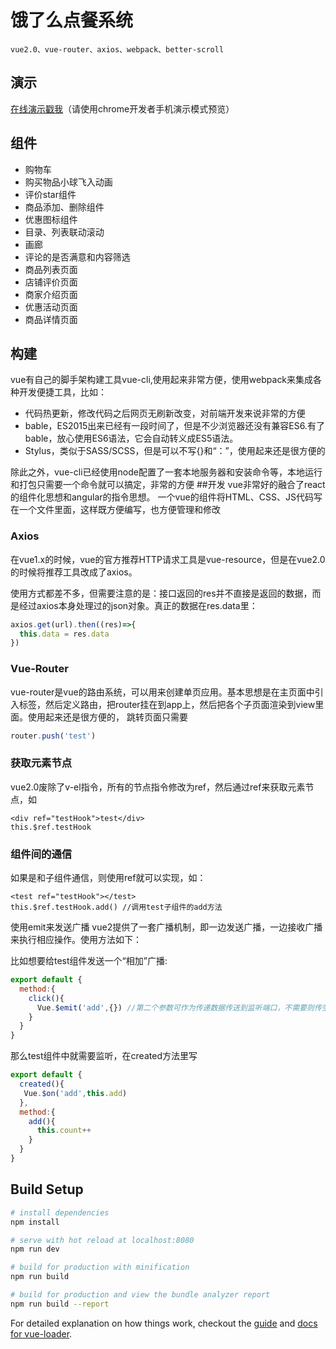# 饿了么点餐系统
    vue2.0、vue-router、axios、webpack、better-scroll
## 演示
[在线演示戳我][1]（请使用chrome开发者手机演示模式预览）

  [1]: http://alphazhangnan.applinzi.com/sellapp/index.html#/goods
## 组件

 -  购物车
 -  购买物品小球飞入动画
 -  评价star组件
 -  商品添加、删除组件
 -  优惠图标组件
 -  目录、列表联动滚动
 -  画廊
 -  评论的是否满意和内容筛选
 -  商品列表页面
 -  店铺评价页面
 -  商家介绍页面
 -  优惠活动页面
 -  商品详情页面
 
## 构建
vue有自己的脚手架构建工具vue-cli,使用起来非常方便，使用webpack来集成各种开发便捷工具，比如：

 - 代码热更新，修改代码之后网页无刷新改变，对前端开发来说非常的方便
 - bable，ES2015出来已经有一段时间了，但是不少浏览器还没有兼容ES6.有了bable，放心使用ES6语法，它会自动转义成ES5语法。
 - Stylus，类似于SASS/SCSS，但是可以不写{}和“：”，使用起来还是很方便的

除此之外，vue-cli已经使用node配置了一套本地服务器和安装命令等，本地运行和打包只需要一个命令就可以搞定，非常的方便
##开发
vue非常好的融合了react的组件化思想和angular的指令思想。 一个vue的组件将HTML、CSS、JS代码写在一个文件里面，这样既方便编写，也方便管理和修改

### Axios
在vue1.x的时候，vue的官方推荐HTTP请求工具是vue-resource，但是在vue2.0的时候将推荐工具改成了axios。

使用方式都差不多，但需要注意的是：接口返回的res并不直接是返回的数据，而是经过axios本身处理过的json对象。真正的数据在res.data里：
```js
axios.get(url).then((res)=>{
  this.data = res.data
})
```
### Vue-Router
vue-router是vue的路由系统，可以用来创建单页应用。基本思想是在主页面中引入标签，然后定义路由，把router挂在到app上，然后把各个子页面渲染到view里面。使用起来还是很方便的， 跳转页面只需要
```js
router.push('test')
```
### 获取元素节点
vue2.0废除了v-el指令，所有的节点指令修改为ref，然后通过ref来获取元素节点，如
```
<div ref="testHook">test</div>
this.$ref.testHook
```
### 组件间的通信
如果是和子组件通信，则使用ref就可以实现，如：
```
<test ref="testHook"></test>
this.$ref.testHook.add() //调用test子组件的add方法
```
使用emit来发送广播
vue2提供了一套广播机制，即一边发送广播，一边接收广播来执行相应操作。使用方法如下：

比如想要给test组件发送一个“相加”广播:
```js
export default {
  method:{
  	click(){
  	  Vue.$emit('add',{}) //第二个参数可作为传递数据传送到监听端口，不需要则传空对象
  	}
  }
}
```
那么test组件中就需要监听，在created方法里写
```js
export default {
  created(){
   Vue.$on('add',this.add)
  },
  method:{
  	add(){
  	  this.count++
  	}
  }
}
```
## Build Setup

``` bash
# install dependencies
npm install

# serve with hot reload at localhost:8080
npm run dev

# build for production with minification
npm run build

# build for production and view the bundle analyzer report
npm run build --report
```

For detailed explanation on how things work, checkout the [guide](http://vuejs-templates.github.io/webpack/) and [docs for vue-loader](http://vuejs.github.io/vue-loader).
